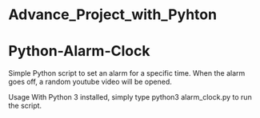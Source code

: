 # Advance_Project_with_Pyhton

# Python-Alarm-Clock
Simple Python script to set an alarm for a specific time. When the alarm goes off, a random youtube video will be opened. 

Usage
With Python 3 installed, simply type python3 alarm_clock.py to run the script.
